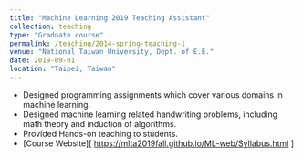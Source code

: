 ```yaml
---
title: "Machine Learning 2019 Teaching Assistant"
collection: teaching
type: "Graduate course"
permalink: /teaching/2014-spring-teaching-1
venue: "National Taiwan University, Dept. of E.E."
date: 2019-09-01
location: "Taipei, Taiwan"
---
```


- Designed programming assignments which cover various domains in machine learning.
- Designed machine learning related handwriting problems, including math theory and induction of algorithms.
- Provided Hands-on teaching to students.
- [Course Website][ https://mlta2019fall.github.io/ML-web/Syllabus.html ]